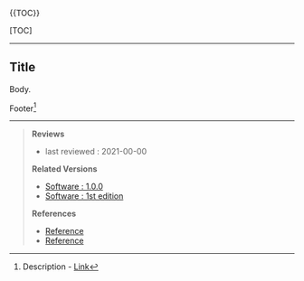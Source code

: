 {{TOC}}

[TOC]

---

## Title

Body.

Footer[^footer] 

<MDXComponent 
	prop1=""
	prop2=""
/>



---

> **Reviews**
>
> - last reviewed : 2021-00-00
>
> **Related Versions**
>
> - [Software : 1.0.0]()
> - [Software : 1st edition]()
>
> **References**
>
> - [Reference]()
> - [Reference]()
>

[^footer]: Description - [Link]()
